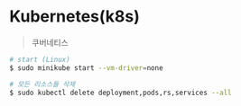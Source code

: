# Kubernetes(k8s)

>  쿠버네티스

```sh
# start (Linux)
$ sudo minikube start --vm-driver=none

# 모든 리소스들 삭제
$ sudo kubectl delete deployment,pods,rs,services --all
```

